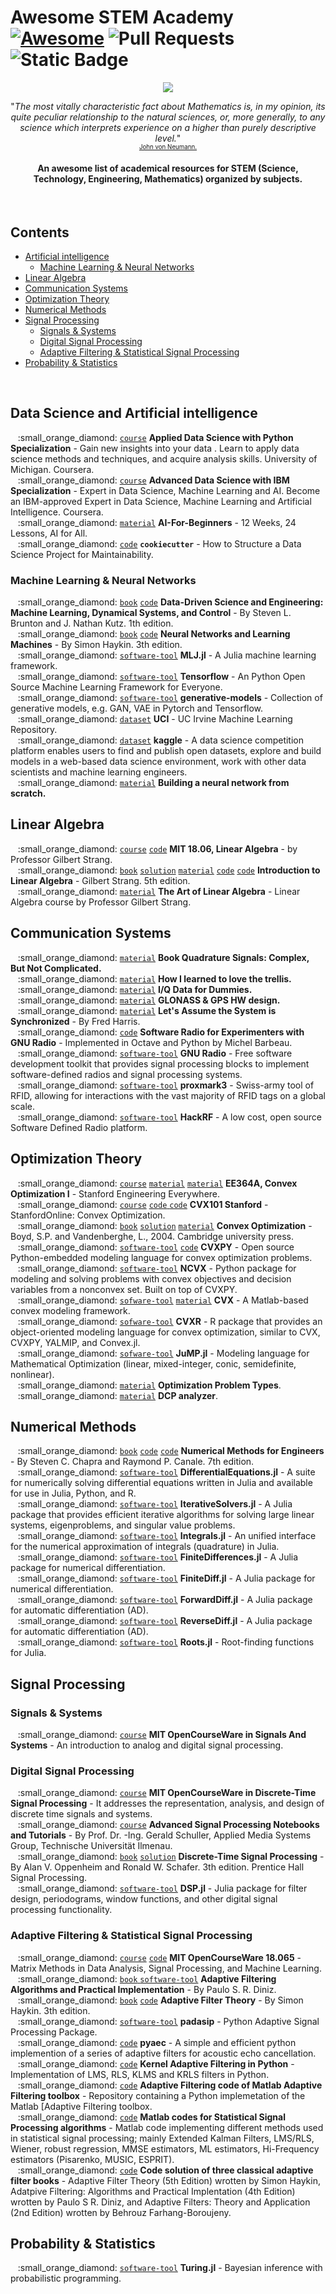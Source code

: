# Awesome STEM Academy [![Awesome](https://awesome.re/badge.svg)](https://awesome.re) ![Pull Requests](https://img.shields.io/badge/PRs-welcome-brightgreen.svg?longCache=true) ![Static Badge](https://img.shields.io/badge/Maintained%20-%20Yes%20-%20lightgreen)
<p align="center">
  <a href="https://github.com/tapyu/awesome-stem-academy">
    <img src="https://github.com/tapyu/awesome-STEM-academy/blob/main/assets/SmallSTEMAcademy.jpg?raw=true">
  </a>
</p>

<p align="center">"<i>The most vitally characteristic fact about Mathematics is, in my opinion, its quite peculiar relationship to the natural sciences, or, more generally, to any science which interprets experience on a higher than purely descriptive level.</i>"
<br>
<sub><sup><a href="https://en.wikipedia.org/wiki/John_von_Neumann">John von Neumann.</a></sup></sub>
</p>

<h4 align="center">An awesome list of academical resources for STEM (Science, Technology, Engineering, Mathematics) organized by subjects.</h4>

<br>

<!-- <div align="center">
  <sub>Created by
  <a href="https://github.com/tapyu">tapyu</a> and
  <a>contributors</a>.
</div> -->

<!-- START doctoc generated TOC please keep comment here to allow auto update -->
<!-- DON'T EDIT THIS SECTION, INSTEAD RE-RUN doctoc TO UPDATE -->
## Contents

- [Artificial intelligence](#artificial-intelligence)
  - [Machine Learning & Neural Networks](#machine-learning--neural-networks)
- [Linear Algebra](#linear-algebra)
- [Communication Systems](#communication-systems)
- [Optimization Theory](#optimization-theory)
- [Numerical Methods](#numerical-methods)
- [Signal Processing](#signal-processing)
  - [Signals & Systems](#signals--systems)
  - [Digital Signal Processing](#digital-signal-processing)
  - [Adaptive Filtering & Statistical Signal Processing](#adaptive-filtering--statistical-signal-processing)
- [Probability & Statistics](#probability--statistics)

<!-- END doctoc generated TOC please keep comment here to allow auto update -->

<br>

## Data Science and Artificial intelligence
<p>
  &nbsp;&nbsp; :small_orange_diamond: <a href="https://www.coursera.org/specializations/data-science-python"><code>course</code></a> <b>Applied Data Science with Python Specialization</b> - Gain new insights into your data . Learn to apply data science methods and techniques, and acquire analysis skills. University of Michigan. Coursera.<br>
  &nbsp;&nbsp; :small_orange_diamond: <a href="https://www.coursera.org/specializations/advanced-data-science-ibm"><code>course</code></a> <b>Advanced Data Science with IBM Specialization</b> - Expert in Data Science, Machine Learning and AI. Become an IBM-approved Expert in Data Science, Machine Learning and Artificial Intelligence. Coursera.<br>
  &nbsp;&nbsp; :small_orange_diamond: <a href="https://github.com/microsoft/AI-For-Beginners/tree/main"><code>material</code></a> <b>AI-For-Beginners</b> - 12 Weeks, 24 Lessons, AI for All.<br>
  &nbsp;&nbsp; :small_orange_diamond: <a href="https://github.com/khuyentran1401/data-science-template"><code>code</code></a> <b><code>cookiecutter</code></b> - How to Structure a Data Science Project for Maintainability.<br>
</p>

### Machine Learning & Neural Networks

<p>
  &nbsp;&nbsp; :small_orange_diamond: <a href="https://libgen.rs/book/index.php?md5=6C72973849A5A771F5D66BF9A2694FC6"><code>book</code></a> <a href="https://github.com/dynamicslab/databook_matlab"><code>code</code></a> <b>Data-Driven Science and Engineering: Machine Learning, Dynamical Systems, and Control</b> - By Steven L. Brunton and J. Nathan Kutz. 1th edition.<br>
  &nbsp;&nbsp; :small_orange_diamond: <a href="https://github.com/xinlin192/DeepLearning/blob/master/Neural%20Networks%20and%20Learning%20Machines%20(3rd%20Edition).pdf"><code>book</code></a> <a href="https://github.com/dynamicslab/databook_matlab"><code>code</code></a> <b>Neural Networks and Learning Machines</b> - By Simon Haykin. 3th edition.<br>
  &nbsp;&nbsp; :small_orange_diamond: <a href="https://github.com/alan-turing-institute/MLJ.jl"><code>software-tool</code></a> <b>MLJ.jl</b> - A Julia machine learning framework.<br>
  &nbsp;&nbsp; :small_orange_diamond: <a href="https://github.com/tensorflow/tensorflow"><code>software-tool</code></a> <b>Tensorflow</b> - An Python Open Source Machine Learning Framework for Everyone.<br>
  &nbsp;&nbsp; :small_orange_diamond: <a href="https://github.com/wiseodd/generative-models"><code>software-tool</code></a> <b>generative-models</b> - Collection of generative models, e.g. GAN, VAE in Pytorch and Tensorflow.<br>
  &nbsp;&nbsp; :small_orange_diamond: <a href="https://archive.ics.uci.edu"><code>dataset</code></a> <b>UCI</b> - UC Irvine Machine Learning Repository.<br>
  &nbsp;&nbsp; :small_orange_diamond: <a href="https://archive.ics.uci.edu"><code>dataset</code></a> <b>kaggle</b> - A data science competition platform enables users to find and publish open datasets, explore and build models in a web-based data science environment, work with other data scientists and machine learning engineers.<br>
  &nbsp;&nbsp; :small_orange_diamond: <a href="https://www.youtube.com/watch?v=w8yWXqWQYmU&t=966s&ab_channel=SamsonZhang"><code>material</code></a> <b>Building a neural network from scratch.</b><br>
</p>

## Linear Algebra

<p>
  &nbsp;&nbsp; :small_orange_diamond: <a href="https://github.com/mitmath/1806"><code>course</code></a> <a href="https://github.com/shahrokh-bahtooei/Linear-Algebra-Gilbert-Strang"><code>code</code></a> <b>MIT 18.06, Linear Algebra</b> - by Professor Gilbert Strang.<br>
  &nbsp;&nbsp; :small_orange_diamond: <a href="https://drive.google.com/file/d/1zdIDyV8qDBWNmmlwhBw7EtLu_pyacdOh/view"><code>book</code></a> <a href="https://github.com/8128/SharedResources/blob/master/Introduction%20to%20Linear%20Algebra%205th%202016/Introduction%20to%20Linear%20Algebra%2C%205th%20%20(Solutions)%20%E2%80%93%202016.pdf"><code>solution</code></a> <a href="https://math.mit.edu/~gs/linearalgebra/ila5/indexila5.html"><code>material</code></a> <a href="https://www.mathworks.com/matlabcentral/fileexchange/2166-introduction-to-linear-algebra"><code>code</code></a> <a href="https://github.com/shahrokh-bahtooei/Linear-Algebra-Gilbert-Strang"><code>code</code></a> <b>Introduction to Linear Algebra</b> - Gilbert Strang. 5th edition.<br>
  &nbsp;&nbsp; :small_orange_diamond: <a href="https://github.com/kenjihiranabe/The-Art-of-Linear-Algebra"><code>material</code></a> <b>The Art of Linear Algebra</b> - Linear Algebra course by Professor Gilbert Strang.<br>
</p>

## Communication Systems

<p>
  &nbsp;&nbsp; :small_orange_diamond: <a href="https://www.ieee.li/pdf/essay/quadrature_signals.pdf"><code>material</code></a> <b>Book Quadrature Signals: Complex, But Not Complicated.</b><br>
  &nbsp;&nbsp; :small_orange_diamond: <a href="https://www.researchgate.net/publication/3321471_How_I_learned_to_love_the_trellis"><code>material</code></a> <b>How I learned to love the trellis.</b><br>
  &nbsp;&nbsp; :small_orange_diamond: <a href="http://whiteboard.ping.se/SDR/IQ"><code>material</code></a> <b>I/Q Data for Dummies.</b><br>
  &nbsp;&nbsp; :small_orange_diamond: <a href="https://content.u-blox.com/sites/default/files/products/documents/GLONASS-HW-Design_AppNote_%28GPS.G6-CS-10005%29.pdf"><code>material</code></a> <b>GLONASS & GPS HW design.</b><br>
  &nbsp;&nbsp; :small_orange_diamond: <a href="https://s3.amazonaws.com/embeddedrelated/user/6420/lets_assume_system_synchronized_2_94379.pdf"><code>material</code></a> <b>Let's Assume the System is Synchronized</b> - By Fred Harris.<br>
  &nbsp;&nbsp; :small_orange_diamond: <a href="https://people.scs.carleton.ca/~barbeau/SDRCRBook/index.shtml"><code>code</code></a> <b>Software Radio for Experimenters with GNU Radio</b> - Implemented in Octave and Python by Michel Barbeau.<br>
  &nbsp;&nbsp; :small_orange_diamond: <a href="https://www.gnuradio.org"><code>software-tool</code></a> <b>GNU Radio</b> - Free software development toolkit that provides signal processing blocks to implement software-defined radios and signal processing systems.<br>
  &nbsp;&nbsp; :small_orange_diamond: <a href="https://github.com/RfidResearchGroup/proxmark3"><code>software-tool</code></a> <b>proxmark3</b> - Swiss-army tool of RFID, allowing for interactions with the vast majority of RFID tags on a global scale.<br>
  &nbsp;&nbsp; :small_orange_diamond: <a href="https://github.com/greatscottgadgets/hackrf"><code>software-tool</code></a> <b>HackRF</b> - A low cost, open source Software Defined Radio platform.<br>
</p>

## Optimization Theory

<p>
  &nbsp;&nbsp; :small_orange_diamond: <a href="https://see.stanford.edu/Course/EE364A"><code>course</code></a> <a href="https://web.stanford.edu/class/ee364a/"><code>material</code></a> <a href="https://github.com/cvxgrp/cvxbook_additional_exercises"><code>material</code></a> <b>EE364A, Convex Optimization I</b> - Stanford Engineering Everywhere. <br>
  &nbsp;&nbsp; :small_orange_diamond: <a href="https://www.edx.org/learn/engineering/stanford-university-convex-optimization"><code>course</code></a> <a href="https://github.com/NoamGit/CVX101-HW-with-python"><code>code</code> <a href="https://github.com/PKUFlyingPig/Standford_CVX101"><code>code</code></a> <b>CVX101 Stanford</b> - StanfordOnline: Convex Optimization. <br>
  &nbsp;&nbsp; :small_orange_diamond: <a href="https://web.stanford.edu/~boyd/cvxbook/bv_cvxbook.pdf"><code>book</code></a> <a href="https://egrcc.github.io/docs/math/cvxbook-solutions.pdf"><code>solution</code></a> <a href="https://web.mit.edu/~jadbabai/www/EE605/additional_exercises.pdf"><code>material</code></a> <b>Convex Optimization</b> - Boyd, S.P. and Vandenberghe, L., 2004. Cambridge university press. <br>
  &nbsp;&nbsp; :small_orange_diamond: <a href="https://www.cvxpy.org/"><code>software-tool</code></a> <a href="https://github.com/cvxgrp/cvx_short_course/tree/master"><code>code</code></a> <b>CVXPY</b> - Open source Python-embedded modeling language for convex optimization problems. <br>
  &nbsp;&nbsp; :small_orange_diamond: <a href="https://github.com/cvxgrp/ncvx"><code>software-tool</code></a> <b>NCVX</b> - Python package for modeling and solving problems with convex objectives and decision variables from a nonconvex set. Built on top of CVXPY. <br>
  &nbsp;&nbsp; :small_orange_diamond: <a href="http://cvxr.com/"><code>sofware-tool</code></a> <a href="http://cvxr.com/cvx/doc/index.html"><code>material</code></a> <b>CVX</b> - A Matlab-based convex modeling framework. <br>
  &nbsp;&nbsp; :small_orange_diamond: <a href="https://cran.r-project.org/web/packages/CVXR/vignettes/cvxr_intro.html"><code>sofware-tool</code></a> <b>CVXR</b> - R package that provides an object-oriented modeling language for convex optimization, similar to CVX, CVXPY, YALMIP, and Convex.jl. <br>
  &nbsp;&nbsp; :small_orange_diamond: <a href="https://github.com/jump-dev/JuMP.jl"><code>sofware-tool</code></a> <b>JuMP.jl</b> - Modeling language for Mathematical Optimization (linear, mixed-integer, conic, semidefinite, nonlinear). <br>
  &nbsp;&nbsp; :small_orange_diamond: <a href="https://neos-guide.org/guide/types/"><code>material</code></a> <b>Optimization Problem Types</b>. <br>
  &nbsp;&nbsp; :small_orange_diamond: <a href="https://dcp.stanford.edu/analyzer"><code>material</code></a> <b>DCP analyzer</b>. <br>
</p>

## Numerical Methods

<p>
  &nbsp;&nbsp; :small_orange_diamond: <a href="https://gdcboysang.ac.in/About/Droid/uploads/Numerical%20Methods.pdf"><code>book</code></a> <a href="https://github.com/danimateos/numerical_methods"><code>code</code></a> <a href="https://github.com/asukumari/Numerical-Methods"><code>code</code></a> <b>Numerical Methods for Engineers</b> - By Steven C. Chapra and Raymond P. Canale. 7th edition.<br>
  &nbsp;&nbsp; :small_orange_diamond: <a href="https://docs.sciml.ai/DiffEqDocs/latest/"><code>software-tool</code></a> <b>DifferentialEquations.jl</b> - A suite for numerically solving differential equations written in Julia and available for use in Julia, Python, and R.<br>
  &nbsp;&nbsp; :small_orange_diamond: <a href="https://iterativesolvers.julialinearalgebra.org/dev/"><code>software-tool</code></a> <b>IterativeSolvers.jl</b> - A Julia package that provides efficient iterative algorithms for solving large linear systems, eigenproblems, and singular value problems.<br>
  &nbsp;&nbsp; :small_orange_diamond: <a href="https://docs.sciml.ai/Integrals/stable/"><code>software-tool</code></a> <b>Integrals.jl</b> - An unified interface for the numerical approximation of integrals (quadrature) in Julia.<br>
  &nbsp;&nbsp; :small_orange_diamond: <a href="https://github.com/JuliaDiff/FiniteDifferences.jl"><code>software-tool</code></a> <b>FiniteDifferences.jl</b> - A Julia package for numerical differentiation.<br>
  &nbsp;&nbsp; :small_orange_diamond: <a href="https://github.com/JuliaDiff/FiniteDiff.jl"><code>software-tool</code></a> <b>FiniteDiff.jl</b> - A Julia package for numerical differentiation.<br>
  &nbsp;&nbsp; :small_orange_diamond: <a href="https://juliadiff.org/ForwardDiff.jl/stable/"><code>software-tool</code></a> <b>ForwardDiff.jl</b> - A Julia package for automatic differentiation (AD).<br>
  &nbsp;&nbsp; :small_orange_diamond: <a href="https://github.com/JuliaDiff/ReverseDiff.jl"><code>software-tool</code></a> <b>ReverseDiff.jl</b> - A Julia package for automatic differentiation (AD).<br>
  &nbsp;&nbsp; :small_orange_diamond: <a href="https://github.com/JuliaMath/Roots.jl"><code>software-tool</code></a> <b>Roots.jl</b> - Root-finding functions for Julia.<br>
</p>

## Signal Processing

### Signals & Systems
<p>
  &nbsp;&nbsp; :small_orange_diamond: <a href="https://ocw.mit.edu/courses/res-6-007-signals-and-systems-spring-2011/"><code>course</code></a> <b>MIT OpenCourseWare in Signals And Systems</b> - An introduction to analog and digital signal processing.<br>
</p>

### Digital Signal Processing
<p>
  &nbsp;&nbsp; :small_orange_diamond: <a href="https://ocw.mit.edu/courses/6-341-discrete-time-signal-processing-fall-2005/"><code>course</code></a> <b>MIT OpenCourseWare in Discrete-Time Signal Processing</b> - It addresses the representation, analysis, and design of discrete time signals and systems.<br>
  &nbsp;&nbsp; :small_orange_diamond: <a href="https://github.com/GuitarsAI/ADSP_Tutorials"><code>course</code></a> <b>Advanced Signal Processing Notebooks and Tutorials</b> - By Prof. Dr. -Ing. Gerald Schuller, Applied Media Systems Group, Technische Universität Ilmenau.<br>
  &nbsp;&nbsp; :small_orange_diamond: <a href="https://azrael.digipen.edu/MAT321/DiscreteTimeSignalProcessing3.pdf"><code>book</code></a> <a href="https://github.com/cdjhz/Discrete-time-Signal-Processing-Solution/tree/master"><code>solution</code></a> <b>Discrete-Time Signal Processing</b> - By Alan V. Oppenheim and Ronald W. Schafer. 3th edition. Prentice Hall Signal Processing.<br>
  &nbsp;&nbsp; :small_orange_diamond: <a href="https://github.com/JuliaDSP/DSP.jl"><code>software-tool</code></a> <b>DSP.jl</b> - Julia package for filter design, periodograms, window functions, and other digital signal processing functionality.<br>
</p>

### Adaptive Filtering & Statistical Signal Processing
<p>
  &nbsp;&nbsp; :small_orange_diamond: <a href="https://ocw.mit.edu/courses/18-065-matrix-methods-in-data-analysis-signal-processing-and-machine-learning-spring-2018/"><code>course</code></a> <a href="https://github.com/robical/StatisticalSignalProcessing"><code>code</code></a> <b>MIT OpenCourseWare 18.065</b> - Matrix Methods in Data Analysis, Signal Processing, and Machine Learning.<br>
  &nbsp;&nbsp; :small_orange_diamond: <a href="https://picture.iczhiku.com/resource/eetop/WYiRoZIFhjsRrXmN.pdf"><code>book</code> <a href="https://www.mathworks.com/matlabcentral/fileexchange/3582-pydaptivefiltering"><code>software-tool</code></a> <b>Adaptive Filtering Algorithms and Practical Implementation</b> - By Paulo S. R. Diniz.<br>
  &nbsp;&nbsp; :small_orange_diamond: <a href="https://users.ics.forth.gr/~tsakalid/UVEG09/Book/Haykin-AFT(3rd.Ed.)_Introduction.pdf"><code>book</code></a> <a href="https://media.pearsoncmg.com/bc/abp/engineering-resources/products/product.html#product,isbn=013267145X"><code>code</code></a> <b>Adaptive Filter Theory</b> - By Simon Haykin. 3th edition.<br>
  &nbsp;&nbsp; :small_orange_diamond: <a href="https://matousc89.github.io/padasip/"><code>software-tool</code></a> <b>padasip</b> - Python Adaptive Signal Processing Package.<br>
  &nbsp;&nbsp; :small_orange_diamond: <a href="https://github.com/ewan-xu/pyaec/tree/main"><code>code</code></a> <b>pyaec</b> - A simple and efficient python implemention of a series of adaptive filters for acoustic echo cancellation.<br>
  &nbsp;&nbsp; :small_orange_diamond: <a href="https://github.com/ninja3697/Kernel-Adaptive-Filtering-in-Python/tree/master"><code>code</code></a> <b>Kernel Adaptive Filtering in Python</b> - Implementation of LMS, RLS, KLMS and KRLS filters in Python.<br>
  &nbsp;&nbsp; :small_orange_diamond: <a href="https://github.com/guedes-joaofelipe/adaptive-filtering"><code>code</code></a> <b>Adaptive Filtering code of Matlab Adaptive Filtering toolbox</b> - Repository containing a Python implemetation of the Matlab [Adaptive Filtering toolbox.<br>
  &nbsp;&nbsp; :small_orange_diamond: <a href="http://www.mathworks.com/matlabcentral/fileexchange/3582-adaptive-filtering"><code>code</code></a> <b>Matlab codes for Statistical Signal Processing algorithms</b> - Matlab code implementing different methods used in statistical signal processing; mainly Extended Kalman Filters, LMS/RLS, Wiener, robust regression, MMSE estimators, ML estimators, Hi-Frequency estimators (Pisarenko, MUSIC, ESPRIT).<br>
  &nbsp;&nbsp; :small_orange_diamond: <a href="https://github.com/YangangCao/AdaptiveFilter/tree/master"><code>code</code></a> <b>Code solution of three classical adaptive filter books</b> - Adaptive Filter Theory (5th Edition) wrotten by Simon Haykin, Adatpive Filtering: Algorithms and Practical Implentation (4th Edition) wrotten by Paulo S R. Diniz, and Adaptive Filters: Theory and Application (2nd Edition) wrotten by Behrouz Farhang-Boroujeny.<br>
</p>

## Probability & Statistics
<p>
  &nbsp;&nbsp; :small_orange_diamond: <a href="https://turinglang.org/stable/"><code>software-tool</code></a> <b>Turing.jl</b> - Bayesian inference with probabilistic programming.<br>
</p>

<!--
https://github.com/rossant/awesome-scientific-python
https://github.com/MartinuzziFrancesco/awesome-scientific-machine-learning
https://github.com/deverte/awesome-science/tree/main
https://github.com/writing-resources/awesome-scientific-writing/tree/main
https://github.com/corralm/awesome-resources#awesome-data-science-resources
https://github.com/Julie-Fabre/awesome_science#awesome-science--
https://github.com/nschloe/awesome-scientific-computing/tree/main
https://github.com/natnew/Awesome-Data-Science/tree/main
https://github.com/youssefHosni/Awesome-Data-Science-Resoruces
-->
